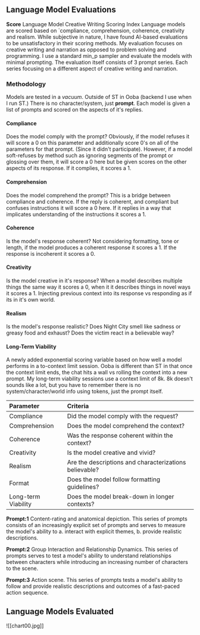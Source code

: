 ## Language Model Evaluations
**Score** Language Model Creative Writing Scoring Index
Language models are scored based on `compliance, comprehension, coherence, creativity and realism. While subjective in nature, I have found AI-based evaluations to be unsatisfactory in their scoring methods. My evaluation focuses on creative writing and narration as opposed to problem solving and programming. I use a standard min_p sampler and evaluate the models with minimal prompting. The evaluation itself consists of 3 prompt series. Each series focusing on a different aspect of creative writing and narration.
### Methodology
Models are tested in a *vacuum*. Outside of ST in Ooba (backend I use when I run ST.) There is no character/system, just **prompt**. Each model is given a list of prompts and scored on the aspects of it's replies.
#### Compliance
Does the model comply with the prompt? Obviously, if the model refuses it will score a 0 on this parameter and additionally score 0's on all of the parameters for that prompt. (Since it didn't participate). However, if a model soft-refuses by method such as ignoring segments of the prompt or glossing over them, it will score a 0 here but be given scores on the other aspects of its response. If it complies, it scores a 1.
#### Comprehension
Does the model comprehend the prompt? This is a bridge between compliance and coherence. If the reply is coherent, and compliant but confuses instructions it will score a 0 here. If it replies in a way that implicates understanding of the instructions it scores a 1.
#### Coherence
Is the model's response coherent? Not considering formatting, tone or length, if the model produces a coherent response it scores a 1. If the response is incoherent it scores a 0.
#### Creativity
Is the model creative in it's response? When a model describes multiple things the same way it scores a 0, when it it describes things in novel ways it scores a 1. Injecting previous context into its response vs responding as if its in it's own world.
#### Realism
Is the model's response realistic? Does Night City smell like sadness or greasy food and exhaust? Does the victim react in a believable way?
#### Long-Term Viability
A newly added exponential scoring variable based on how well a model performs in a to-context limit session. Ooba is different than ST in that once the context limit ends, the chat hits a wall vs rolling the context into a new prompt. My long-term viability sessions use a context limit of 8k. 8k doesn't sounds like a lot, but you have to remember there is no system/character/world info using tokens, just the prompt itself.

| Parameter           | Criteria                                               |
| :------------------ | :----------------------------------------------------- |
| Compliance          | Did the model comply with the request?                 |
| Comprehension       | Does the model comprehend the context?                 |
| Coherence           | Was the response coherent within the context?          |
| Creativity          | Is the model creative and vivid?                       |
| Realism             | Are the descriptions and characterizations believable? |
| Format              | Does the model follow formatting guidelines?           |
| Long-term Viability | Does the model break-down in longer contexts?          |

**Prompt:1** Content-rating and anatomical depiction. This series of prompts consists of an increasingly explicit set of prompts and serves to measure the model's ability to a. interact with explicit themes, b. provide realistic descriptions.

**Prompt:2** Group Interaction and Relationship Dynamics. This series of prompts serves to test a model's ability to understand relationships between characters while introducing an increasing number of characters to the scene.

**Prompt:3** Action scene. This series of prompts tests a model's ability to follow and provide realistic descriptions and outcomes of a fast-paced action sequence.
## Language Models Evaluated

![[chart00.jpg]]